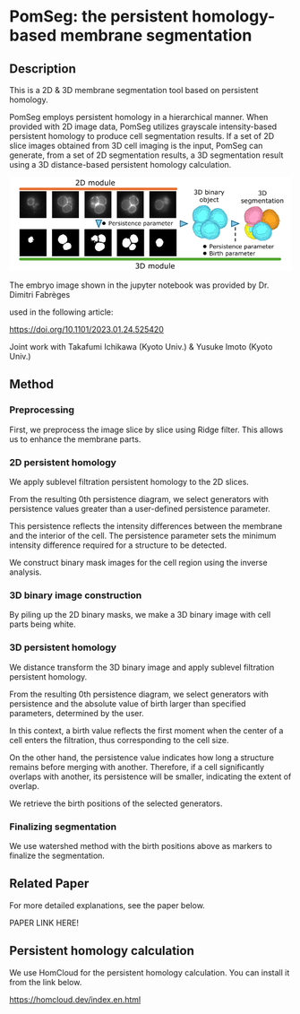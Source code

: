# PomSeg: the persistent homology-based membrane segmentation
## Description
This is a 2D & 3D membrane segmentation tool based on persistent homology.

PomSeg employs persistent homology in a hierarchical manner. When provided with 2D image data, PomSeg utilizes grayscale intensity-based persistent homology to produce cell segmentation results. If a set of 2D slice images obtained from 3D cell imaging is the input, PomSeg can generate, from a set of 2D segmentation results, a 3D segmentation result using a 3D distance-based persistent homology calculation.

![alt text](https://github.com/TopologicalBird/PomSeg/blob/main/images/pomseg_img.png?raw=true)

The embryo image shown in the jupyter notebook was provided by Dr. Dimitri Fabrèges

used in the following article:

https://doi.org/10.1101/2023.01.24.525420

Joint work with Takafumi Ichikawa (Kyoto Univ.) & Yusuke Imoto (Kyoto Univ.)

## Method
### Preprocessing
First, we preprocess the image slice by slice using Ridge filter. This allows us to enhance the membrane parts.
### 2D persistent homology
We apply sublevel filtration persistent homology to the 2D slices.

From the resulting 0th persistence diagram, we select generators with persistence values greater than a user-defined persistence parameter.

This persistence reflects the intensity differences between the membrane and the interior of the cell. The persistence parameter sets the minimum intensity difference required for a structure to be detected. 

We construct binary mask images for the cell region using the inverse analysis.
### 3D binary image construction
By piling up the 2D binary masks, we make a 3D binary image with cell parts being white.
### 3D persistent homology
We distance transform the 3D binary image and apply sublevel filtration persistent homology.

From the resulting 0th persistence diagram, we select generators with persistence and the absolute value of birth larger than specified parameters, determined by the user.

In this context, a birth value reflects the first moment when the center of a cell enters the filtration, thus corresponding to the cell size.

On the other hand, the persistence value indicates how long a structure remains before merging with another. Therefore, if a cell significantly overlaps with another, its persistence will be smaller, indicating the extent of overlap. 

We retrieve the birth positions of the selected generators.

### Finalizing segmentation
We use watershed method with the birth positions above as markers to finalize the segmentation.

## Related Paper
For more detailed explanations, see the paper below.

PAPER LINK HERE!

## Persistent homology calculation
We use HomCloud for the persistent homology calculation. You can install it from the link below.

https://homcloud.dev/index.en.html
